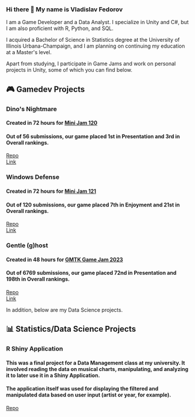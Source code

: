### Hi there 👋 My name is Vladislav Fedorov

I am a Game Developer and a Data Analyst. I specialize in Unity and C#, but I am also proficient with R, Python, and SQL.

I acquired a Bachelor of Science in Statistics degree at the University of Illinois Urbana-Champaign, and I am planning on continuing my education at a Master's level.

Apart from studying, I participate in Game Jams and work on personal projects in Unity, some of which you can find below.

## 🎮 Gamedev Projects

### Dino's Nightmare
#### Created in 72 hours for [Mini Jam 120](https://itch.io/jam/mini-jam-120-hell)

#### Out of 56 submissions, our game placed 1st in Presentation and 3rd in Overall rankings.

[Repo](https://github.com/Lockd/Hell-dodgeball)  
[Link](https://lockd.itch.io/dinos-nightmare) 


### Windows Defense 
#### Created in 72 hours for [Mini Jam 121](https://itch.io/jam/mini-jam-121-reflection)

#### Out of 120 submissions, our game placed 7th in Enjoyment and 21st in Overall rankings.

[Repo](https://github.com/Lockd/windows-td)  
[Link](https://lockd.itch.io/windows-defense)  

### Gentle (g)host
#### Created in 48 hours for [GMTK Game Jam 2023](https://itch.io/jam/gmtk-2023)

#### Out of 6769 submissions, our game placed 72nd in Presentation and 198th in Overall rankings.

[Repo](https://github.com/Lockd/gmtk2023/tree/main)  
[Link](https://ldrg.itch.io/gentleghost)  

In addition, below are my Data Science projects.

## 📊 Statistics/Data Science Projects

### R Shiny Application

#### This was a final project for a Data Management class at my university. It involved reading the data on musical charts, manipulating, and analyzing it to later use it in a Shiny Application.
#### The application itself was used for displaying the filtered and manipulated data based on user input (artist or year, for example).  

[Repo](https://github.com/ValDevelopment/Music-Shiny)  
<!--
### Sendburg Delivery Service
#### Created in 72 hours for [Ludum Dare 53](https://ldjam.com/events/ludum-dare/53)

[Repo](https://github.com/Lockd/windows-td)  
[Link](https://lockd.itch.io/windows-defense)  



**ValDevelopment/ValDevelopment** is a ✨ _special_ ✨ repository because its `README.md` (this file) appears on your GitHub profile.

Here are some ideas to get you started:

- 🔭 I’m currently working on ...
- 🌱 I’m currently learning ...
- 👯 I’m looking to collaborate on ...
- 🤔 I’m looking for help with ...
- 💬 Ask me about ...
- 📫 How to reach me: ...
- 😄 Pronouns: ...
- ⚡ Fun fact: ...
-->
